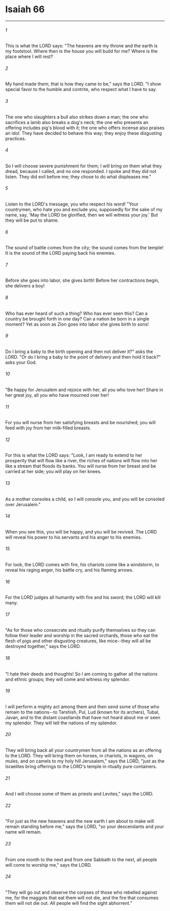 # Isaiah 66
***



###### 1 
This is what the LORD says: "The heavens are my throne and the earth is my footstool. Where then is the house you will build for me? Where is the place where I will rest? 

###### 2 
My hand made them; that is how they came to be," says the LORD. "I show special favor to the humble and contrite, who respect what I have to say. 

###### 3 
The one who slaughters a bull also strikes down a man; the one who sacrifices a lamb also breaks a dog's neck; the one who presents an offering includes pig's blood with it; the one who offers incense also praises an idol. They have decided to behave this way; they enjoy these disgusting practices. 

###### 4 
So I will choose severe punishment for them; I will bring on them what they dread, because I called, and no one responded. I spoke and they did not listen. They did evil before me; they chose to do what displeases me." 

###### 5 
Listen to the LORD's message, you who respect his word! "Your countrymen, who hate you and exclude you, supposedly for the sake of my name, say, 'May the LORD be glorified, then we will witness your joy.' But they will be put to shame. 

###### 6 
The sound of battle comes from the city; the sound comes from the temple! It is the sound of the LORD paying back his enemies. 

###### 7 
Before she goes into labor, she gives birth! Before her contractions begin, she delivers a boy! 

###### 8 
Who has ever heard of such a thing? Who has ever seen this? Can a country be brought forth in one day? Can a nation be born in a single moment? Yet as soon as Zion goes into labor she gives birth to sons! 

###### 9 
Do I bring a baby to the birth opening and then not deliver it?" asks the LORD. "Or do I bring a baby to the point of delivery and then hold it back?" asks your God. 

###### 10 
"Be happy for Jerusalem and rejoice with her, all you who love her! Share in her great joy, all you who have mourned over her! 

###### 11 
For you will nurse from her satisfying breasts and be nourished; you will feed with joy from her milk-filled breasts. 

###### 12 
For this is what the LORD says: "Look, I am ready to extend to her prosperity that will flow like a river, the riches of nations will flow into her like a stream that floods its banks. You will nurse from her breast and be carried at her side; you will play on her knees. 

###### 13 
As a mother consoles a child, so I will console you, and you will be consoled over Jerusalem." 

###### 14 
When you see this, you will be happy, and you will be revived. The LORD will reveal his power to his servants and his anger to his enemies. 

###### 15 
For look, the LORD comes with fire, his chariots come like a windstorm, to reveal his raging anger, his battle cry, and his flaming arrows. 

###### 16 
For the LORD judges all humanity with fire and his sword; the LORD will kill many. 

###### 17 
"As for those who consecrate and ritually purify themselves so they can follow their leader and worship in the sacred orchards, those who eat the flesh of pigs and other disgusting creatures, like mice--they will all be destroyed together," says the LORD. 

###### 18 
"I hate their deeds and thoughts! So I am coming to gather all the nations and ethnic groups; they will come and witness my splendor. 

###### 19 
I will perform a mighty act among them and then send some of those who remain to the nations--to Tarshish, Pul, Lud (known for its archers), Tubal, Javan, and to the distant coastlands that have not heard about me or seen my splendor. They will tell the nations of my splendor. 

###### 20 
They will bring back all your countrymen from all the nations as an offering to the LORD. They will bring them on horses, in chariots, in wagons, on mules, and on camels to my holy hill Jerusalem," says the LORD, "just as the Israelites bring offerings to the LORD's temple in ritually pure containers. 

###### 21 
And I will choose some of them as priests and Levites," says the LORD. 

###### 22 
"For just as the new heavens and the new earth I am about to make will remain standing before me," says the LORD, "so your descendants and your name will remain. 

###### 23 
From one month to the next and from one Sabbath to the next, all people will come to worship me," says the LORD. 

###### 24 
"They will go out and observe the corpses of those who rebelled against me, for the maggots that eat them will not die, and the fire that consumes them will not die out. All people will find the sight abhorrent."
